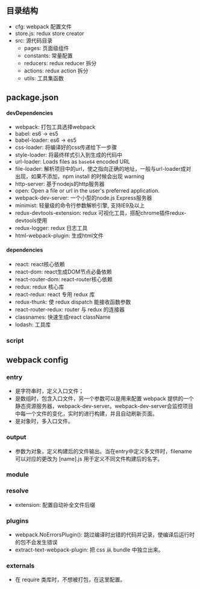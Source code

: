 ## 目录结构
- cfg: webpack 配置文件
- store.js: redux store creator
- src: 源代码目录
    - pages: 页面级组件
    - constants: 常量配置
    - reducers: redux reducer 拆分
    - actions: redux action 拆分
    - utils: 工具集函数


## package.json

#### devDependencies
- webpack: 打包工具选择webpack
- babel: es6 -> es5
- babel-loader: es6 -> es5
- css-loader: 将编译好的css传递给下一步骤
- style-loader: 将最终样式引入到生成的代码中
- url-loader: Loads files as `base64` encoded URL
- file-loader: 解析项目中的url，使之指向正确的地址，一般与url-loader成对出现，如果不添加，npm install 的时候会出现 warning
- http-server: 基于nodejs的http服务器
- open: Open a file or url in the user's preferred application.
- webpack-dev-server: 一个小型的node.js Express服务器
- minimist: 轻量级的命令行参数解析引擎, 支持IE9及以上
- redux-devtools-extension: redux 可视化工具，搭配chrome插件redux-devtools使用
- redux-logger: redux 日志工具
- html-webpack-plugin: 生成html文件

#### dependencies
- react: react核心依赖
- react-dom: react生成DOM节点必备依赖
- react-router-dom: react-router核心依赖
- redux: redux 核心库
- react-redux: react 专用 redux 库
- redux-thunk: 使 redux dispatch 能接收函数参数
- react-router-redux: router 与 redux 的连接器
- classnames: 快速生成react className
- lodash: 工具库

### script

## webpack config

### entry
- 是字符串时，定义入口文件；
- 是数组时，包含入口文件，另一个参数可以是用来配置 webpack 提供的一个静态资源服务器，webpack-dev-server。webpack-dev-server会监控项目中每一个文件的变化，实时的进行构建，并且自动刷新页面。
- 是对象时，多入口文件。

### output
- 参数为对象，定义构建后的文件输出。当在entry中定义多文件时，filename 可以对应的更改为 [name].js 用于定义不同文件构建后的名字。

### module

### resolve
- extension: 配置自动补全文件后缀

### plugins
- webpack.NoErrorsPlugin(): 跳过编译时出错的代码并记录，使编译后运行时的包不会发生错误
- extract-text-webpack-plugin: 把 css 从 bundle 中独立出来。

### externals
- 在 require 类库时，不想被打包，在这里配置。


